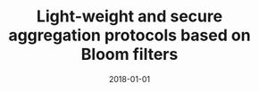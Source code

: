 ---
# Documentation: https://wowchemy.com/docs/managing-content/

title: Light-weight and secure aggregation protocols based on Bloom filters
subtitle: ''
summary: ''
authors:
- Marek Klonowski
- Ania M. Piotrowska
tags: []
categories: []
date: '2018-01-01'
lastmod: 2022-10-07T05:14:05Z
featured: false
draft: false

# Featured image
# To use, add an image named `featured.jpg/png` to your page's folder.
# Focal points: Smart, Center, TopLeft, Top, TopRight, Left, Right, BottomLeft, Bottom, BottomRight.
image:
  caption: ''
  focal_point: ''
  preview_only: false

# Projects (optional).
#   Associate this post with one or more of your projects.
#   Simply enter your project's folder or file name without extension.
#   E.g. `projects = ["internal-project"]` references `content/project/deep-learning/index.md`.
#   Otherwise, set `projects = []`.
projects: []
publishDate: '2022-10-07T05:14:04.125303Z'
publication_types:
- '2'
abstract: ''
publication: '*Computers & Security*'
doi: 10.1016/j.cose.2017.08.015
---